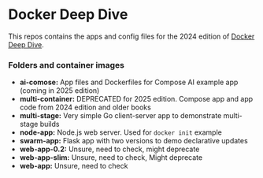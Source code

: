 # Docker Deep Dive

This repos contains the apps and config files for the 2024 edition of [Docker Deep Dive](https://www.amazon.com/dp/1916585256).

### Folders and container images

- **ai-comose:** App files and Dockerfiles for Compose AI example app (coming in 2025 edition)
- **multi-container:** DEPRECATED for 2025 edition. Compose app and app code from 2024 edition and older books
- **multi-stage:** Very simple Go client-server app to demonstrate multi-stage builds
- **node-app:** Node.js web server. Used for `docker init` example
- **swarm-app:** Flask app with two versions to demo declarative updates
- **web-app-0.2:** Unsure, need to check, might deprecate
- **web-app-slim:** Unsure, need to check, Might deprecate
- **web-app:** Unsure, need to check 

